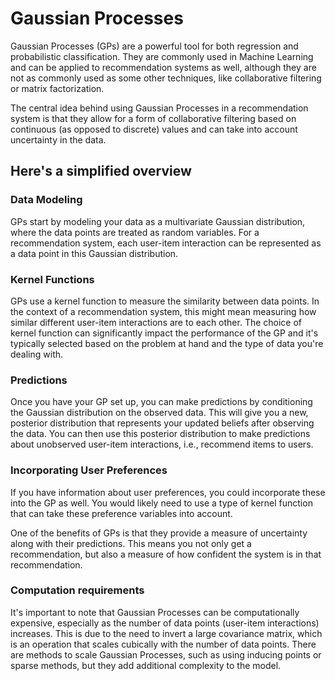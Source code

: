 # Gaussian Processes

Gaussian Processes (GPs) are a powerful tool for both regression and probabilistic classification. They are commonly
used in Machine Learning and can be applied to recommendation systems as well, although they are not as commonly used as
some other techniques, like collaborative filtering or matrix factorization.

The central idea behind using Gaussian Processes in a recommendation system is that they allow for a form of
collaborative filtering based on continuous (as opposed to discrete) values and can take into account uncertainty in the
data.

## Here's a simplified overview

### Data Modeling
GPs start by modeling your data as a multivariate Gaussian distribution, where the data points are
treated as random variables. For a recommendation system, each user-item interaction can be represented as a data point
in this Gaussian distribution.

### Kernel Functions
GPs use a kernel function to measure the similarity between data points. In the context of a
recommendation system, this might mean measuring how similar different user-item interactions are to each other. The
choice of kernel function can significantly impact the performance of the GP and it's typically selected based on the
problem at hand and the type of data you're dealing with.

### Predictions
Once you have your GP set up, you can make predictions by conditioning the Gaussian distribution on the
observed data. This will give you a new, posterior distribution that represents your updated beliefs after observing the
data. You can then use this posterior distribution to make predictions about unobserved user-item interactions, i.e.,
recommend items to users.

### Incorporating User Preferences
If you have information about user preferences, you could incorporate these into the GP as well. You would likely need to use a type of
kernel function that can take these preference variables into account.

One of the benefits of GPs is that they provide a measure of uncertainty along with their predictions. This means you
not only get a recommendation, but also a measure of how confident the system is in that recommendation.


### Computation requirements
It's important to note that Gaussian Processes can be computationally expensive, especially as the number of data
points (user-item interactions) increases. This is due to the need to invert a large covariance matrix, which is an
operation that scales cubically with the number of data points. There are methods to scale Gaussian Processes, such as
using inducing points or sparse methods, but they add additional complexity to the model.

